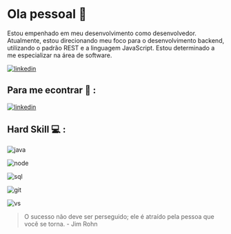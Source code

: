 # Ola pessoal :satellite:

Estou empenhado em meu desenvolvimento como desenvolvedor. Atualmente, estou direcionando meu foco para o desenvolvimento backend, utilizando o padrão REST e a linguagem JavaScript. Estou determinado a me especializar na área de software.

[![linkedin](https://avatars.githubusercontent.com/u/64142676?s=50&v=4)](https://cubos.academy/)

## Para me econtrar 💬 :
[![linkedin](https://img.shields.io/badge/LinkedIn-0077B5?style=for-the-badge&logo=linkedin&logoColor=white)](https://www.linkedin.com/in/everton-gomes-n/)

## Hard Skill 💻 :

![java](https://img.shields.io/badge/JavaScript-323330?style=for-the-badge&logo=javascript&logoColor=F7DF1E)

![node](https://img.shields.io/badge/Node%20js-339933?style=for-the-badge&logo=nodedotjs&logoColor=white)

![sql](https://img.shields.io/badge/MySQL-005C84?style=for-the-badge&logo=mysql&logoColor=white)

![git](https://img.shields.io/badge/GIT-E44C30?style=for-the-badge&logo=git&logoColor=white)

![vs](https://img.shields.io/badge/VSCode-0078D4?style=for-the-badge&logo=visual%20studio%20code&logoColor=white)

> O sucesso não deve ser perseguido; ele é atraído pela pessoa que você se torna. - Jim Rohn 


